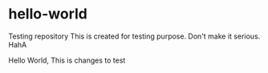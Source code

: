# hello-world
Testing repository
This is created for testing purpose. Don't make it serious. HahA


Hello World,
This is changes to test
